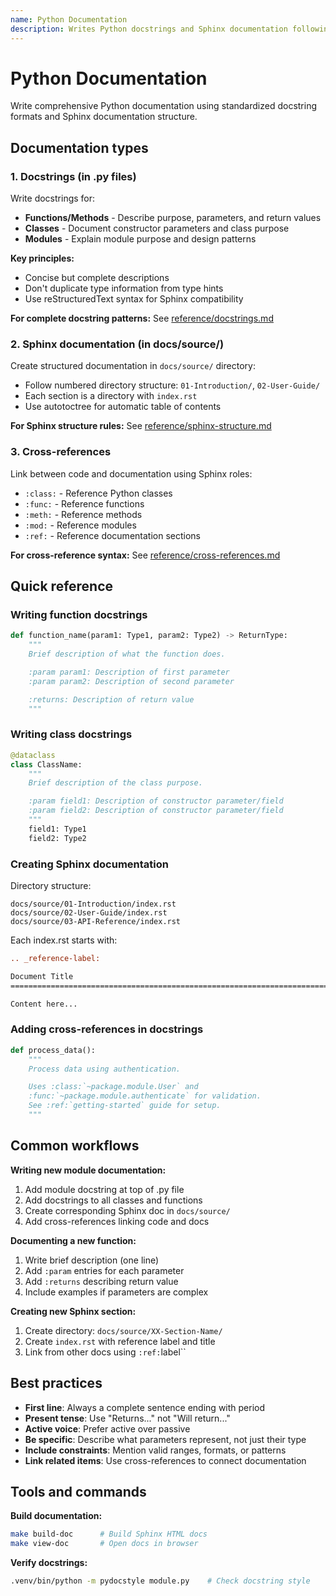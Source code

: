 ```yaml
---
name: Python Documentation
description: Writes Python docstrings and Sphinx documentation following reStructuredText standards. Use when writing docstrings for functions/classes/modules, creating Sphinx docs in docs/source/, or adding cross-references. Use when user mentions documentation, docstrings, Sphinx, RST, or API docs.
---
```


# Python Documentation

Write comprehensive Python documentation using standardized docstring formats and Sphinx documentation structure.

## Documentation types

### 1. Docstrings (in .py files)

Write docstrings for:
- **Functions/Methods** - Describe purpose, parameters, and return values
- **Classes** - Document constructor parameters and class purpose
- **Modules** - Explain module purpose and design patterns

**Key principles:**
- Concise but complete descriptions
- Don't duplicate type information from type hints
- Use reStructuredText syntax for Sphinx compatibility

**For complete docstring patterns:** See [reference/docstrings.md](reference/docstrings.md)

### 2. Sphinx documentation (in docs/source/)

Create structured documentation in `docs/source/` directory:
- Follow numbered directory structure: `01-Introduction/`, `02-User-Guide/`
- Each section is a directory with `index.rst`
- Use autotoctree for automatic table of contents

**For Sphinx structure rules:** See [reference/sphinx-structure.md](reference/sphinx-structure.md)

### 3. Cross-references

Link between code and documentation using Sphinx roles:
- `:class:` - Reference Python classes
- `:func:` - Reference functions
- `:meth:` - Reference methods
- `:mod:` - Reference modules
- `:ref:` - Reference documentation sections

**For cross-reference syntax:** See [reference/cross-references.md](reference/cross-references.md)

## Quick reference

### Writing function docstrings

```python
def function_name(param1: Type1, param2: Type2) -> ReturnType:
    """
    Brief description of what the function does.

    :param param1: Description of first parameter
    :param param2: Description of second parameter

    :returns: Description of return value
    """
```

### Writing class docstrings

```python
@dataclass
class ClassName:
    """
    Brief description of the class purpose.

    :param field1: Description of constructor parameter/field
    :param field2: Description of constructor parameter/field
    """
    field1: Type1
    field2: Type2
```

### Creating Sphinx documentation

Directory structure:
```
docs/source/01-Introduction/index.rst
docs/source/02-User-Guide/index.rst
docs/source/03-API-Reference/index.rst
```

Each index.rst starts with:
```rst
.. _reference-label:

Document Title
==============================================================================

Content here...
```

### Adding cross-references in docstrings

```python
def process_data():
    """
    Process data using authentication.

    Uses :class:`~package.module.User` and
    :func:`~package.module.authenticate` for validation.
    See :ref:`getting-started` guide for setup.
    """
```

## Common workflows

**Writing new module documentation:**
1. Add module docstring at top of .py file
2. Add docstrings to all classes and functions
3. Create corresponding Sphinx doc in `docs/source/`
4. Add cross-references linking code and docs

**Documenting a new function:**
1. Write brief description (one line)
2. Add `:param` entries for each parameter
3. Add `:returns` describing return value
4. Include examples if parameters are complex

**Creating new Sphinx section:**
1. Create directory: `docs/source/XX-Section-Name/`
2. Create `index.rst` with reference label and title
3. Link from other docs using `:ref:`label``

## Best practices

- **First line**: Always a complete sentence ending with period
- **Present tense**: Use "Returns..." not "Will return..."
- **Active voice**: Prefer active over passive
- **Be specific**: Describe what parameters represent, not just their type
- **Include constraints**: Mention valid ranges, formats, or patterns
- **Link related items**: Use cross-references to connect documentation

## Tools and commands

**Build documentation:**
```bash
make build-doc      # Build Sphinx HTML docs
make view-doc       # Open docs in browser
```

**Verify docstrings:**
```bash
.venv/bin/python -m pydocstyle module.py    # Check docstring style
```
